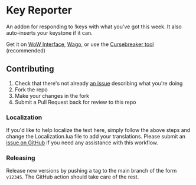 Key Reporter
============

An addon for responding to !keys with what you've got this week. It also auto-inserts your keystone if it can.

Get it on [WoW Interface](https://www.wowinterface.com/downloads/info25711-KeyReporter), [Wago](https://addons.wago.io/addons/key-reporter), or use the [Cursebreaker tool](https://github.com/AcidWeb/CurseBreaker) (recommended)

## Contributing

1. Check that there's not already [an issue](https://github.com/icbat/key-reporter/issues) describing what you're doing
1. Fork the repo
1. Make your changes in the fork
1. Submit a Pull Request back for review to this repo

### Localization

If you'd like to help localize the text here, simply follow the above steps and change the Localization.lua file to add your translations. Please submit an [issue on GitHub](https://github.com/icbat/key-reporter/issues) if you need any assistance with this workflow.

### Releasing

Release new versions by pushing a tag to the main branch of the form `v12345`. The GitHub action should take care of the rest. 
